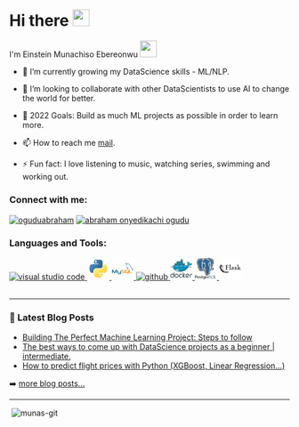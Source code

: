 # Hi there <img src="https://raw.githubusercontent.com/MartinHeinz/MartinHeinz/master/wave.gif" width="30px" height="30px" />  
I'm Einstein Munachiso Ebereonwu <img src="https://emojis.slackmojis.com/emojis/images/1531849430/4246/blob-sunglasses.gif?1531849430" width="30px" height = "30"/>

- 🌱 I’m currently growing my DataScience skills - ML/NLP.

- 👯 I’m looking to collaborate with other DataScientists to use AI to change the world for better.

- 🥅 2022 Goals: Build as much ML projects as possible in order to learn more.

- 📫 How to reach me [mail](mailto:einsteinmunachiso@gmail.com).

- ⚡ Fun fact: I love listening to music, watching series, swimming and working out.

### Connect with me:

<a href="https://twitter.com/einsteinmuna" target="blank"><img align="center" src="https://raw.githubusercontent.com/rahuldkjain/github-profile-readme-generator/master/src/images/icons/Social/twitter.svg" alt="oguduabraham" height="30" width="40" /></a>
<a href="https://www.linkedin.com/in/einstein-ebereonwu-51a906167/" target="blank"><img align="center" src="https://raw.githubusercontent.com/rahuldkjain/github-profile-readme-generator/master/src/images/icons/Social/linked-in-alt.svg" alt="abraham onyedikachi ogudu" height="30" width="40" /></a>


### Languages and Tools:
<a href="https://www.python.org" target="_blank" rel="noreferrer"> <img src="https://cdn.jsdelivr.net/gh/devicons/devicon/icons/vscode/vscode-original.svg" alt="visual studio code" width="40" height="40"/> </a>
<a href="https://www.python.org" target="_blank" rel="noreferrer"> <img src="https://raw.githubusercontent.com/devicons/devicon/master/icons/python/python-original.svg" alt="python" width="40" height="40"/> </a>
<a href="https://www.mysql.com/" target="_blank" rel="noreferrer"> <img src="https://raw.githubusercontent.com/devicons/devicon/master/icons/mysql/mysql-original-wordmark.svg" alt="mysql" width="40" height="40"/> </a>
<a href="https://github.com/munas-git" target="_blank" rel="noreferrer"> <img src="https://user-images.githubusercontent.com/3369400/139448065-39a229ba-4b06-434b-bc67-616e2ed80c8f.png" alt="github" width="40" height="40"/> </a>
<a href="https://www.docker.com" target="_blank" rel="noreferrer"> <img src="https://raw.githubusercontent.com/devicons/devicon/master/icons/docker/docker-original-wordmark.svg" alt="docker" width="40" height="40"/> </a>
<a href="https://www.postgresql.org/" target="_blank" rel="noreferrer"> <img src="https://raw.githubusercontent.com/devicons/devicon/master/icons/postgresql/postgresql-original-wordmark.svg" alt="postgreSQL" width="40" height="40"/> </a>
<a href="https://flask.palletsprojects.com/en/2.1.x/" target="_blank" rel="noreferrer"> <img src="https://raw.githubusercontent.com/devicons/devicon/master/icons/flask/flask-original-wordmark.svg" alt="Flask" width="40" height="40"/> </a>
<br />
<br />

---

### 📕 Latest Blog Posts

<!-- BLOG-POST-LIST:START -->
- [Building The Perfect Machine Learning Project: Steps to follow](https://medium.com/@einsteinmunachiso/building-the-perfect-machine-learning-project-steps-to-follow-197a49650aad)
- [The best ways to come up with DataScience projects as a beginner | intermediate.](https://medium.com/@einsteinmunachiso/the-best-ways-to-come-up-with-datascience-projects-as-a-beginner-intermediate-367e05a999f2)
- [How to predict flight prices with Python (XGBoost, Linear Regression…)](https://medium.com/@einsteinmunachiso/how-to-predict-flight-prices-with-python-xgboost-linear-regression-be2ea731595e)
<!-- BLOG-POST-LIST:END -->

➡️ [more blog posts...](https://medium.com/@einsteinmunachiso)

---

<p>&nbsp;<img align="center" src="https://github-readme-stats.vercel.app/api?username=munas-git&show_icons=true&locale=en" alt="munas-git" /></p>
